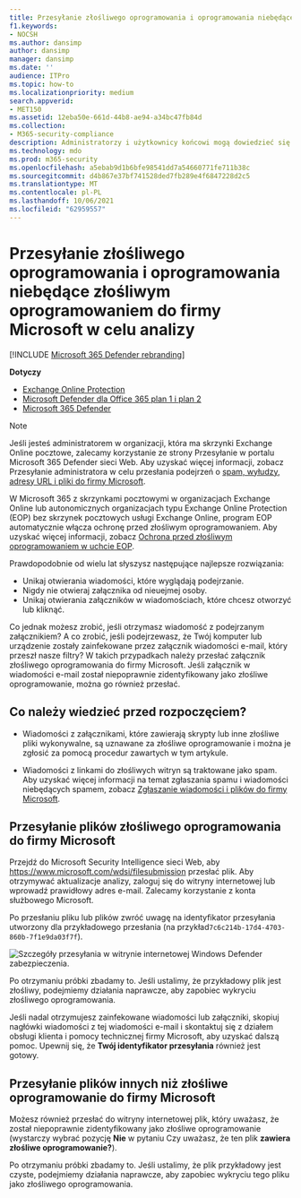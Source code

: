 ```yaml
---
title: Przesyłanie złośliwego oprogramowania i oprogramowania niebędące złośliwym oprogramowaniem do firmy Microsoft w celu analizy
f1.keywords:
- NOCSH
ms.author: dansimp
author: dansimp
manager: dansimp
ms.date: ''
audience: ITPro
ms.topic: how-to
ms.localizationpriority: medium
search.appverid:
- MET150
ms.assetid: 12eba50e-661d-44b8-ae94-a34bc47fb84d
ms.collection:
- M365-security-compliance
description: Administratorzy i użytkownicy końcowi mogą dowiedzieć się więcej o przesyłaniu do firmy Microsoft niewykrywanych złośliwego oprogramowania lub nieprawidłowo zidentyfikowanych załączników tego złośliwego oprogramowania do analizy.
ms.technology: mdo
ms.prod: m365-security
ms.openlocfilehash: a5ebab9d1b6bfe98541dd7a54660771fe711b38c
ms.sourcegitcommit: d4b867e37bf741528ded7fb289e4f6847228d2c5
ms.translationtype: MT
ms.contentlocale: pl-PL
ms.lasthandoff: 10/06/2021
ms.locfileid: "62959557"
---
```

# <a name="submit-malware-and-non-malware-to-microsoft-for-analysis"></a>Przesyłanie złośliwego oprogramowania i oprogramowania niebędące złośliwym oprogramowaniem do firmy Microsoft w celu analizy

[!INCLUDE [Microsoft 365 Defender rebranding](../includes/microsoft-defender-for-office.md)]

**Dotyczy**
- [Exchange Online Protection](exchange-online-protection-overview.md)
- [Microsoft Defender dla Office 365 plan 1 i plan 2](defender-for-office-365.md)
- [Microsoft 365 Defender](../defender/microsoft-365-defender.md)

> [!NOTE]
> Jeśli jesteś administratorem w organizacji, która ma skrzynki Exchange Online pocztowe, zalecamy korzystanie ze strony Przesyłanie w portalu Microsoft 365 Defender sieci  Web. Aby uzyskać więcej informacji, zobacz Przesyłanie administratora w celu przesłania podejrzeń o [spam, wyłudzy, adresy URL i pliki do firmy Microsoft](admin-submission.md).

W Microsoft 365 z skrzynkami pocztowymi w organizacjach Exchange Online lub autonomicznych organizacjach typu Exchange Online Protection (EOP) bez skrzynek pocztowych usługi Exchange Online, program EOP automatycznie włącza ochronę przed złośliwym oprogramowaniem. Aby uzyskać więcej informacji, zobacz [Ochrona przed złośliwym oprogramowaniem w uchcie EOP](anti-malware-protection.md).

Prawdopodobnie od wielu lat słyszysz następujące najlepsze rozwiązania:

- Unikaj otwierania wiadomości, które wyglądają podejrzanie.
- Nigdy nie otwieraj załącznika od nieuejmej osoby.
- Unikaj otwierania załączników w wiadomościach, które chcesz otworzyć lub kliknąć.

Co jednak możesz zrobić, jeśli otrzymasz wiadomość z podejrzanym załącznikiem? A co zrobić, jeśli podejrzewasz, że Twój komputer lub urządzenie zostały zainfekowane przez załącznik wiadomości e-mail, który przeszł nasze filtry? W takich przypadkach należy przesłać załącznik złośliwego oprogramowania do firmy Microsoft. Jeśli załącznik w wiadomości e-mail został niepoprawnie zidentyfikowany jako złośliwe oprogramowanie, można go również przesłać.

## <a name="what-do-you-need-to-know-before-you-begin"></a>Co należy wiedzieć przed rozpoczęciem?

- Wiadomości z załącznikami, które zawierają skrypty lub inne złośliwe pliki wykonywalne, są uznawane za złośliwe oprogramowanie i można je zgłosić za pomocą procedur  zawartych w tym artykule.

- Wiadomości z linkami do złośliwych witryn są traktowane jako spam. Aby uzyskać więcej informacji na temat zgłaszania spamu i wiadomości niebędących spamem, zobacz [Zgłaszanie wiadomości i plików do firmy Microsoft](report-junk-email-messages-to-microsoft.md).

## <a name="submit-malware-files-to-microsoft"></a>Przesyłanie plików złośliwego oprogramowania do firmy Microsoft

Przejdź do Microsoft Security Intelligence sieci Web, aby <https://www.microsoft.com/wdsi/filesubmission> przesłać plik. Aby otrzymywać aktualizacje analizy, zaloguj się do witryny internetowej lub wprowadź prawidłowy adres e-mail. Zalecamy korzystanie z konta służbowego Microsoft.

Po przesłaniu pliku lub plików zwróć uwagę na identyfikator przesyłania utworzony  dla przykładowego przesłania (na przykład`7c6c214b-17d4-4703-860b-7f1e9da03f7f`).

![Szczegóły przesyłania w witrynie internetowej Windows Defender zabezpieczenia.](../../media/EOP-Malware-Protection-Center.png)

Po otrzymaniu próbki zbadamy to. Jeśli ustalimy, że przykładowy plik jest złośliwy, podejmiemy działania naprawcze, aby zapobiec wykryciu złośliwego oprogramowania.

Jeśli nadal otrzymujesz zainfekowane wiadomości lub załączniki, skopiuj nagłówki wiadomości z tej wiadomości e-mail i skontaktuj się z działem obsługi klienta i pomocy technicznej firmy Microsoft, aby uzyskać dalszą pomoc. Upewnij się, że **Twój identyfikator przesyłania** również jest gotowy.

## <a name="submit-non-malware-files-to-microsoft"></a>Przesyłanie plików innych niż złośliwe oprogramowanie do firmy Microsoft

Możesz również przesłać do witryny internetowej plik, który uważasz, że został niepoprawnie zidentyfikowany jako złośliwe oprogramowanie (wystarczy wybrać pozycję **Nie** w pytaniu Czy uważasz, że ten plik **zawiera złośliwe oprogramowanie?**).

Po otrzymaniu próbki zbadamy to. Jeśli ustalimy, że plik przykładowy jest czyste, podejmiemy działania naprawcze, aby zapobiec wykryciu tego pliku jako złośliwego oprogramowania.
